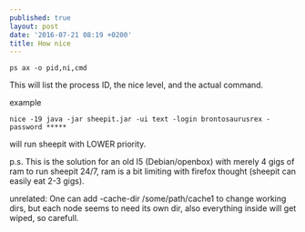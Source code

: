```yaml
---
published: true
layout: post
date: '2016-07-21 08:19 +0200'
title: How nice
---
```

    ps ax -o pid,ni,cmd
    
This will list the process ID, the nice level, and the actual command.

example

    nice -19 java -jar sheepit.jar -ui text -login brontosaurusrex -password *****
    
will run sheepit with LOWER priority. 

p.s. This is the solution for an old I5 (Debian/openbox) with merely 4 gigs of ram to run sheepit 24/7, ram is a bit limiting with firefox thought (sheepit can easily eat 2-3 gigs).

unrelated: One can add -cache-dir /some/path/cache1 to change working dirs, but each node seems to need its own dir, also everything inside will get wiped, so carefull.